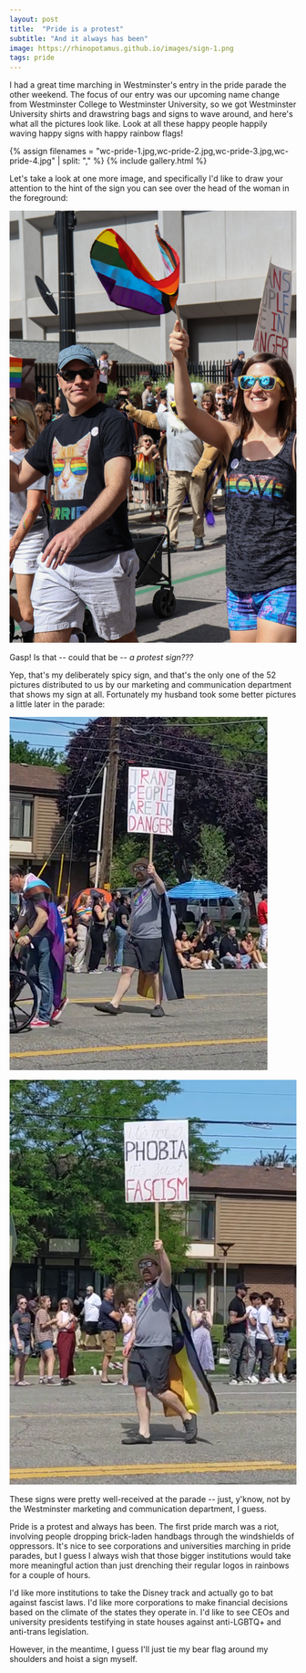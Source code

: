 ```yaml
---
layout: post
title:  "Pride is a protest"
subtitle: "And it always has been"
image: https://rhinopotamus.github.io/images/sign-1.png
tags: pride
---
```


I had a great time marching in Westminster's entry in the pride parade the other weekend. The focus of our entry was our upcoming name change from Westminster College to Westminster University, so we got Westminster University shirts and drawstring bags and signs to wave around, and here's what all the pictures look like. Look at all these happy people happily waving happy signs with happy rainbow flags!

{% assign filenames = "wc-pride-1.jpg,wc-pride-2.jpg,wc-pride-3.jpg,wc-pride-4.jpg" | split: "," %}
{% include gallery.html %} 

Let's take a look at one more image, and specifically I'd like to draw your attention to the hint of the sign you can see over the head of the woman in the foreground:

![one more picture from the pride parade](/images/wc-pride-sign.jpg)

Gasp! Is that -- could that be -- *a protest sign???*

Yep, that's my deliberately spicy sign, and that's the only one of the 52 pictures distributed to us by our marketing and communication department that shows my sign at all. Fortunately my husband took some better pictures a little later in the parade:

![me holding a sign that reads "trans people are in danger"](/images/sign-1.png "trans-people-are-in-danger") 

![me holding a sign that reads "it's not a phobia, it's just fascism"](/images/sign-2.png "not-phobia-just-fascism")

These signs were pretty well-received at the parade -- just, y'know, not by the Westminster marketing and communication department, I guess.

Pride is a protest and always has been. The first pride march was a riot, involving people dropping brick-laden handbags through the windshields of oppressors. It's nice to see corporations and universities marching in pride parades, but I guess I always wish that those bigger institutions would take more meaningful action than just drenching their regular logos in rainbows for a couple of hours.

I'd like more institutions to take the Disney track and actually go to bat against fascist laws. I'd like more corporations to make financial decisions based on the climate of the states they operate in. I'd like to see CEOs and university presidents testifying in state houses against anti-LGBTQ+ and anti-trans legislation. 

However, in the meantime, I guess I'll just tie my bear flag around my shoulders and hoist a sign myself.